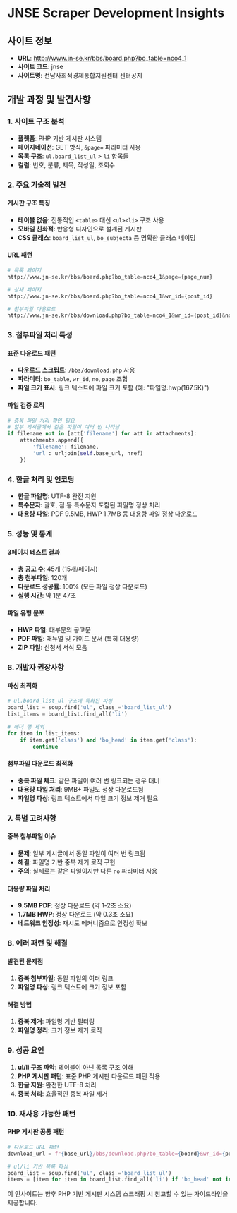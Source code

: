 # JNSE Scraper Development Insights

## 사이트 정보
- **URL**: http://www.jn-se.kr/bbs/board.php?bo_table=nco4_1
- **사이트 코드**: jnse
- **사이트명**: 전남사회적경제통합지원센터 센터공지

## 개발 과정 및 발견사항

### 1. 사이트 구조 분석
- **플랫폼**: PHP 기반 게시판 시스템
- **페이지네이션**: GET 방식, `&page=` 파라미터 사용
- **목록 구조**: `ul.board_list_ul` > `li` 항목들
- **컬럼**: 번호, 분류, 제목, 작성일, 조회수

### 2. 주요 기술적 발견

#### 게시판 구조 특징
- **테이블 없음**: 전통적인 `<table>` 대신 `<ul><li>` 구조 사용
- **모바일 친화적**: 반응형 디자인으로 설계된 게시판
- **CSS 클래스**: `board_list_ul`, `bo_subjecta` 등 명확한 클래스 네이밍

#### URL 패턴
```python
# 목록 페이지
http://www.jn-se.kr/bbs/board.php?bo_table=nco4_1&page={page_num}

# 상세 페이지
http://www.jn-se.kr/bbs/board.php?bo_table=nco4_1&wr_id={post_id}

# 첨부파일 다운로드
http://www.jn-se.kr/bbs/download.php?bo_table=nco4_1&wr_id={post_id}&no={file_index}&page={page_num}
```

### 3. 첨부파일 처리 특성

#### 표준 다운로드 패턴
- **다운로드 스크립트**: `/bbs/download.php` 사용
- **파라미터**: `bo_table`, `wr_id`, `no`, `page` 조합
- **파일 크기 표시**: 링크 텍스트에 파일 크기 포함 (예: "파일명.hwp(167.5K)")

#### 파일 검증 로직
```python
# 중복 파일 처리 확인 필요
# 일부 게시글에서 같은 파일이 여러 번 나타남
if filename not in [att['filename'] for att in attachments]:
    attachments.append({
        'filename': filename,
        'url': urljoin(self.base_url, href)
    })
```

### 4. 한글 처리 및 인코딩
- **한글 파일명**: UTF-8 완전 지원
- **특수문자**: 괄호, 점 등 특수문자 포함된 파일명 정상 처리
- **대용량 파일**: PDF 9.5MB, HWP 1.7MB 등 대용량 파일 정상 다운로드

### 5. 성능 및 통계

#### 3페이지 테스트 결과
- **총 공고 수**: 45개 (15개/페이지)
- **총 첨부파일**: 120개
- **다운로드 성공률**: 100% (모든 파일 정상 다운로드)
- **실행 시간**: 약 1분 47초

#### 파일 유형 분포
- **HWP 파일**: 대부분의 공고문
- **PDF 파일**: 매뉴얼 및 가이드 문서 (특히 대용량)
- **ZIP 파일**: 신청서 서식 모음

### 6. 개발자 권장사항

#### 파싱 최적화
```python
# ul.board_list_ul 구조에 특화된 파싱
board_list = soup.find('ul', class_='board_list_ul')
list_items = board_list.find_all('li')

# 헤더 행 제외
for item in list_items:
    if item.get('class') and 'bo_head' in item.get('class'):
        continue
```

#### 첨부파일 다운로드 최적화
- **중복 파일 체크**: 같은 파일이 여러 번 링크되는 경우 대비
- **대용량 파일 처리**: 9MB+ 파일도 정상 다운로드됨
- **파일명 파싱**: 링크 텍스트에서 파일 크기 정보 제거 필요

### 7. 특별 고려사항

#### 중복 첨부파일 이슈
- **문제**: 일부 게시글에서 동일 파일이 여러 번 링크됨
- **해결**: 파일명 기반 중복 제거 로직 구현
- **주의**: 실제로는 같은 파일이지만 다른 `no` 파라미터 사용

#### 대용량 파일 처리
- **9.5MB PDF**: 정상 다운로드 (약 1-2초 소요)
- **1.7MB HWP**: 정상 다운로드 (약 0.3초 소요)
- **네트워크 안정성**: 재시도 메커니즘으로 안정성 확보

### 8. 에러 패턴 및 해결

#### 발견된 문제점
1. **중복 첨부파일**: 동일 파일의 여러 링크
2. **파일명 파싱**: 링크 텍스트에 크기 정보 포함

#### 해결 방법
1. **중복 제거**: 파일명 기반 필터링
2. **파일명 정리**: 크기 정보 제거 로직

### 9. 성공 요인
1. **ul/li 구조 파악**: 테이블이 아닌 목록 구조 이해
2. **PHP 게시판 패턴**: 표준 PHP 게시판 다운로드 패턴 적용
3. **한글 지원**: 완전한 UTF-8 처리
4. **중복 처리**: 효율적인 중복 파일 제거

### 10. 재사용 가능한 패턴

#### PHP 게시판 공통 패턴
```python
# 다운로드 URL 패턴
download_url = f"{base_url}/bbs/download.php?bo_table={board}&wr_id={post_id}&no={file_no}&page={page}"

# ul/li 기반 목록 파싱
board_list = soup.find('ul', class_='board_list_ul')
items = [item for item in board_list.find_all('li') if 'bo_head' not in item.get('class', [])]
```

이 인사이트는 향후 PHP 기반 게시판 시스템 스크래핑 시 참고할 수 있는 가이드라인을 제공합니다.